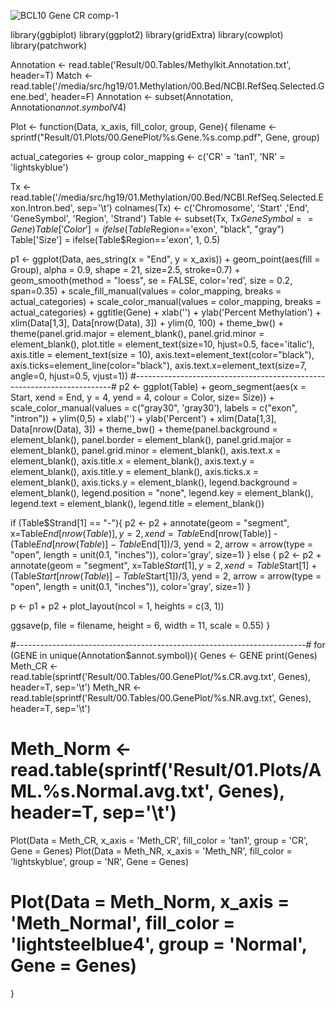 ![BCL10 Gene CR comp-1](https://github.com/Leenovations/Rplot/assets/142461691/34b58564-ee5c-4b48-90b4-f7286cdd4768)

library(ggbiplot)
library(ggplot2)
library(gridExtra)
library(cowplot)
library(patchwork)

Annotation <- read.table('Result/00.Tables/Methylkit.Annotation.txt', header=T)
Match <- read.table('/media/src/hg19/01.Methylation/00.Bed/NCBI.RefSeq.Selected.Gene.bed', header=F)
Annotation <- subset(Annotation, Annotation$annot.symbol %in% Match$V4)

Plot <- function(Data, x_axis, fill_color, group, Gene){
  filename <- sprintf("Result/01.Plots/00.GenePlot/%s.Gene.%s.comp.pdf", Gene, group)
  
  actual_categories <- group
  color_mapping <- c('CR' = 'tan1', 'NR' = 'lightskyblue')
  
  Tx <- read.table('/media/src/hg19/01.Methylation/00.Bed/NCBI.RefSeq.Selected.Exon.Intron.bed', sep='\t')
  colnames(Tx) <- c('Chromosome', 'Start' ,'End', 'GeneSymbol', 'Region', 'Strand')
  Table <- subset(Tx, Tx$GeneSymbol == Gene)
  Table['Color'] = ifelse(Table$Region=='exon', "black", "gray")
  Table['Size'] = ifelse(Table$Region=='exon', 1, 0.5)
  
  p1 <- ggplot(Data, aes_string(x = "End", y = x_axis)) +
    geom_point(aes(fill = Group), alpha = 0.9, shape = 21, size=2.5, stroke=0.7) +
    geom_smooth(method = "loess", se = FALSE, color='red', size = 0.2, span=0.35) +
    scale_fill_manual(values = color_mapping, breaks = actual_categories) +
    scale_color_manual(values = color_mapping, breaks = actual_categories) +
    ggtitle(Gene) +
    xlab('') +
    ylab('Percent Methylation') +
    xlim(Data[1,3], Data[nrow(Data), 3]) + 
    ylim(0, 100) +
    theme_bw() +
    theme(panel.grid.major = element_blank(),
          panel.grid.minor = element_blank(),
          plot.title = element_text(size=10, hjust=0.5, face='italic'),
          axis.title = element_text(size = 10),
          axis.text=element_text(color="black"), 
          axis.ticks=element_line(color="black"),
          axis.text.x=element_text(size=7, angle=0, hjust=0.5, vjust=1))
  #------------------------------------------------------------------------#
  p2 <- ggplot(Table) +
    geom_segment(aes(x = Start, xend = End,
                     y = 4, yend = 4,
                     colour = Color, size= Size)) +
    scale_color_manual(values = c("gray30", 'gray30'), 
                       labels = c("exon", "intron")) + 
    ylim(0,5) +
    xlab('') + ylab('Percent') +
    xlim(Data[1,3], Data[nrow(Data), 3]) +
    theme_bw() +
    theme(panel.background = element_blank(),
          panel.border = element_blank(),
          panel.grid.major = element_blank(),
          panel.grid.minor = element_blank(),
          axis.text.x = element_blank(),
          axis.title.x = element_blank(),
          axis.text.y = element_blank(),
          axis.title.y = element_blank(),
          axis.ticks.x = element_blank(),
          axis.ticks.y = element_blank(),
          legend.background = element_blank(),
          legend.position = "none",
          legend.key = element_blank(),
          legend.text = element_blank(),
          legend.title = element_blank())
  
  if (Table$Strand[1] == "-"){
    p2 <- p2 + 
      annotate(geom = "segment",
               x=Table$End[nrow(Table)], y=2, 
               xend=Table$End[nrow(Table)] - (Table$End[nrow(Table)] - Table$End[1])/3, yend = 2,
               arrow = arrow(type = "open", length = unit(0.1, "inches")),
               color='gray', size=1)
  } else {
    p2 <-  p2 + 
      annotate(geom = "segment",
               x=Table$Start[1], y=2, 
               xend=Table$Start[1] + (Table$Start[nrow(Table)] - Table$Start[1])/3, yend = 2,
               arrow = arrow(type = "open", length = unit(0.1, "inches")),
               color='gray', size=1) 
  }
  
  p <- p1 + p2 +
    plot_layout(ncol = 1, heights = c(3, 1))
  
  ggsave(p, file = filename, height = 6, width = 11, scale = 0.55)
}

#------------------------------------------------------------------------#
for (GENE in unique(Annotation$annot.symbol)){
  Genes <- GENE
  print(Genes)
  Meth_CR <- read.table(sprintf('Result/00.Tables/00.GenePlot/%s.CR.avg.txt', Genes), header=T, sep='\t')
  Meth_NR <- read.table(sprintf('Result/00.Tables/00.GenePlot/%s.NR.avg.txt', Genes), header=T, sep='\t')
  #   Meth_Norm <- read.table(sprintf('Result/01.Plots/AML.%s.Normal.avg.txt', Genes), header=T, sep='\t')
  
  Plot(Data = Meth_CR, x_axis = 'Meth_CR', fill_color = 'tan1', group = 'CR', Gene = Genes)
  Plot(Data = Meth_NR, x_axis = 'Meth_NR', fill_color = 'lightskyblue', group = 'NR', Gene = Genes)
  #   Plot(Data = Meth_Norm, x_axis = 'Meth_Normal', fill_color = 'lightsteelblue4', group = 'Normal', Gene = Genes)
}
